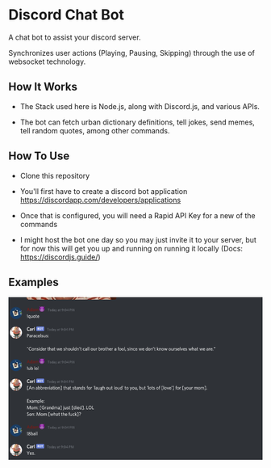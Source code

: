 # Discord Chat Bot
A  chat bot to assist your discord server.

Synchronizes user actions (Playing, Pausing, Skipping) through the use of websocket technology. 

## How It Works
- The Stack used here is Node.js, along with Discord.js, and various APIs.

- The bot can fetch urban dictionary definitions, tell jokes, send memes, tell random quotes, among other commands.

## How To Use

- Clone this repository

- You'll first have to create a discord bot application https://discordapp.com/developers/applications

- Once that is configured, you will need a Rapid API Key for a new of the commands

- I might host the bot one day so you may just invite it to your server, but for now this will get you up and running on running it locally (Docs: https://discordjs.guide/)

## Examples

<img src = "Discord_bot.png">

